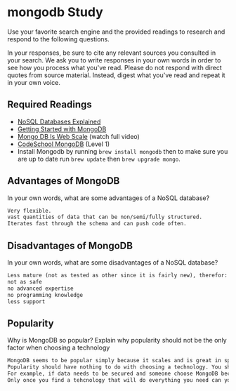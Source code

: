 # mongodb Study

Use your favorite search engine and the provided readings to research and
respond to the following questions.

In your responses, be sure to cite any relevant sources you consulted in your
search. We ask you to write responses in your own words in order to see how you
process what you've read. Please do not respond with direct quotes from source
material. Instead, digest what you've read and repeat it in your own voice.

## Required Readings

- [NoSQL Databases Explained](https://www.mongodb.com/nosql-explained)
- [Getting Started with MongoDB](https://docs.mongodb.org/getting-started/shell/)
- [Mongo DB Is Web Scale](https://www.youtube.com/watch?v=b2F-DItXtZs) (watch full video)
- [CodeSchool MongoDB](https://www.codeschool.com/courses/the-magical-marvels-of-mongodb) (Level 1)
- Install Mongodb by running `brew install mongodb` then to make sure you are up
to date run `brew update` then `brew upgrade mongo`.

## Advantages of MongoDB

In your own words, what are some advantages of a NoSQL database?

```md
Very flexible.
vast quantities of data that can be non/semi/fully structured.
Iterates fast through the schema and can push code often.
```

## Disadvantages of MongoDB

In your own words, what are some disadvantages of a NoSQL database?

```md
Less mature (not as tested as other since it is fairly new), therefor:
not as safe
no advanced expertise
no programming knowledge
less support
```

## Popularity

Why is MongoDB so popular?  Explain why popularity should not be the only factor
when choosing a technology

```md
MongoDB seems to be popular simply because it scales and is great in speed.
Popularity should have nothing to do with choosing a technology. You should find a tehcnology that meets your requirements.
For example, if data needs to be secured and someone choose MongoDB because it is popular, they should slap themselves.
Only once you find a tehcnology that will do everything you need can you start looking at popularity, and even then, you should probably look for a mature technology first before popularity.
```
